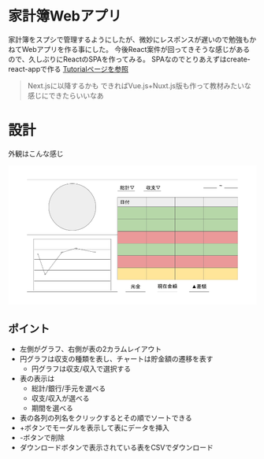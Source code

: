 # 家計簿Webアプリ
家計簿をスプシで管理するようにしたが、微妙にレスポンスが遅いので勉強もかねてWebアプリを作る事にした。
今後React案件が回ってきそうな感じがあるので、久しぶりにReactのSPAを作ってみる。
SPAなのでとりあえずはcreate-react-appで作る
[Tutorialページを参照](https://ja.reactjs.org/docs/create-a-new-react-app.html#nextjs)
> Next.jsに以降するかも
できればVue.js+Nuxt.js版も作って教材みたいな感じにできたらいいなあ

# 設計
外観はこんな感じ

![外観](./readme_img/outline.png)

## ポイント
- 左側がグラフ、右側が表の2カラムレイアウト
- 円グラフは収支の種類を表し、チャートは貯金額の遷移を表す
  - 円グラフは収支/収入で選択する
- 表の表示は
  - 総計/銀行/手元を選べる
  - 収支/収入が選べる
  - 期間を選べる
- 表の各列の列名をクリックするとその順でソートできる
- +ボタンでモーダルを表示して表にデータを挿入
- -ボタンで削除
- ダウンロードボタンで表示されている表をCSVでダウンロード